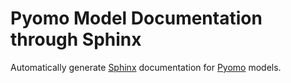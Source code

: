# Pyomo Model Documentation through Sphinx

Automatically generate [Sphinx](http://www.sphinx-doc.org/) documentation for [Pyomo](https://pyomo.readthedocs.io/en/latest/) models.